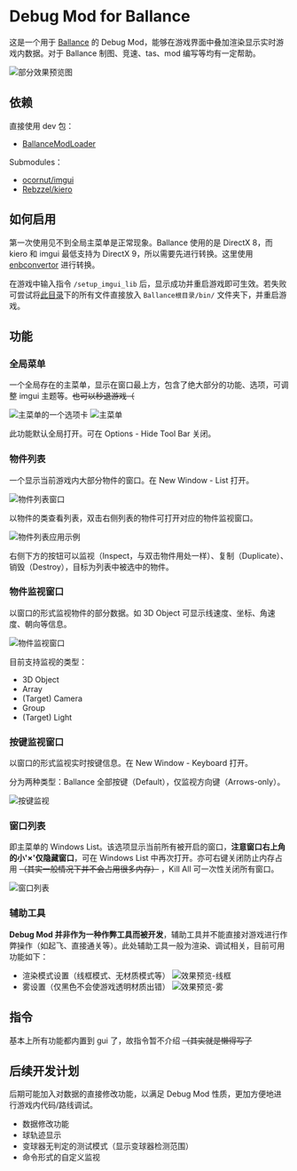 # Debug Mod for Ballance

这是一个用于 [Ballance](https://ballance.jxpxxzj.cn) 的 Debug Mod，能够在游戏界面中叠加渲染显示实时游戏内数据。对于 Ballance 制图、竞速、tas、mod 编写等均有一定帮助。

![部分效果预览图](./pic/Preview.png)

## 依赖

直接使用 dev 包：

-   [BallanceModLoader](https://github.com/Gamepiaynmo/BallanceModLoader/releases)

Submodules：

-   [ocornut/imgui](https://github.com/ocornut/imgui)
-   [Rebzzel/kiero](https://github.com/Rebzzel/kiero)

## 如何启用

第一次使用见不到全局主菜单是正常现象。Ballance 使用的是 DirectX 8，而 kiero 和 imgui 最低支持为 DirectX 9，所以需要先进行转换。这里使用 [enbconvertor](http://enbdev.com) 进行转换。

在游戏中输入指令 `/setup_imgui_lib` 后，显示成功并重启游戏即可生效。若失败可尝试将[此目录](./DebugMod/d3d8/)下的所有文件直接放入 `Ballance根目录/bin/` 文件夹下，并重启游戏。

## 功能

### 全局菜单

一个全局存在的主菜单，显示在窗口最上方，包含了绝大部分的功能、选项，可调整 imgui 主题等。~~也可以秒退游戏（~~

![主菜单的一个选项卡](./pic/Options.png)
![主菜单](./pic/MainMenuBar.png)

此功能默认全局打开。可在 Options - Hide Tool Bar 关闭。

### 物件列表

一个显示当前游戏内大部分物件的窗口。在 New Window - List 打开。

![物件列表窗口](./pic/List.png)

以物件的类查看列表，双击右侧列表的物件可打开对应的物件监视窗口。

![物件列表应用示例](./pic/List-Inspector.png)

右侧下方的按钮可以监视（Inspect，与双击物件用处一样）、复制（Duplicate）、销毁（Destroy），目标为列表中被选中的物件。

### 物件监视窗口

以窗口的形式监视物件的部分数据。如 3D Object 可显示线速度、坐标、角速度、朝向等信息。

![物件监视窗口](./pic/Inspector.png)

目前支持监视的类型：

-   3D Object
-   Array
-   (Target) Camera
-   Group
-   (Target) Light

### 按键监视窗口

以窗口的形式监视实时按键信息。在 New Window - Keyboard 打开。

分为两种类型：Ballance 全部按键（Default），仅监视方向键（Arrows-only）。

![按键监视](./pic/Keyboard.png)

### 窗口列表

即主菜单的 Windows List。该选项显示当前所有被开启的窗口，**注意窗口右上角的小'×'仅隐藏窗口**，可在 Windows List 中再次打开。亦可右键关闭防止内存占用 ~~（其实一般情况下并不会占用很多内存）~~ ，Kill All 可一次性关闭所有窗口。

![窗口列表](./pic/WindowsList.png)

### 辅助工具

**Debug Mod 并非作为一种作弊工具而被开发**，辅助工具并不能直接对游戏进行作弊操作（如起飞、直接通关等）。此处辅助工具一般为渲染、调试相关，目前可用功能如下：

-   渲染模式设置（线框模式、无材质模式等）
    ![效果预览-线框](./pic/Wireframe.png)
-   雾设置（仅黑色不会使游戏透明材质出错）
    ![效果预览-雾](./pic/Fog.png)

## 指令

基本上所有功能都内置到 gui 了，故指令暂不介绍 ~~（其实就是懒得写了~~

## 后续开发计划

后期可能加入对数据的直接修改功能，以满足 Debug Mod 性质，更加方便地进行游戏内代码/路线调试。

-   数据修改功能
-   球轨迹显示
-   变球器无判定的测试模式（显示变球器检测范围）
-   命令形式的自定义监视
